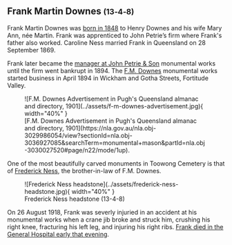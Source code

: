 ## Frank Martin Downes <small>(13‑4‑8)</small>

Frank Martin Downes was [born in 1848](https://www.familyhistory.bdm.qld.gov.au/details/8519478a9dd500f066995d5b3ed0b3e9840b9c3cc8040d7b631c767b9bf2f705) to Henry Downes and his wife Mary Ann, née Martin. Frank was apprenticed to John Petrie’s firm where Frank's father also worked. Caroline Ness married Frank in Queensland on 28 September 1869.

Frank later became the [manager at John Petrie & Son](https://trove.nla.gov.au/newspaper/article/97526386?searchTerm=MONUMENTAL) monumental works until the firm went bankrupt in 1894. The [F.M. Downes](https://trove.nla.gov.au/newspaper/article/70863391?searchTerm=DOWNES) monumental works started business in April 1894 in Wickham and Gotha Streets, Fortitude Valley.

<figure markdown>
  ![F.M. Downes Advertisement in Pugh's Queensland almanac and directory, 1901](../assets/f-m-downes-advertisement.jpg){ width="40%" }
  <figcaption markdown>[F.M. Downes Advertisement in Pugh's Queensland almanac and directory, 1901](https://nla.gov.au/nla.obj-3029986054/view?sectionId=nla.obj-3036927085&searchTerm=monumental+mason&partId=nla.obj-3030027520#page/n22/mode/1up).</figcaption>
</figure>

One of the most beautifully carved monuments in Toowong Cemetery is that of [Frederick Ness](https://trove.nla.gov.au/newspaper/article/3488832?searchTerm=ness%20downes), the brother-in-law of F.M. Downes.

<figure markdown>
  ![Frederick Ness headstone](../assets/frederick-ness-headstone.jpg){ width="40%" }
  <figcaption markdown>Frederick Ness headstone (13-4-8)</figcaption>
</figure>

<!--
Frank was the [Brisbane District, Provincial Grand Master](https://trove.nla.gov.au/newspaper/article/172140710?searchTerm=M.U.I.O.O.F.) of the Manchester Unity Independent Order of Odd Fellows in 1896, when the Friendly Society explored the formation of Female Lodges.
-->

On 26 August 1918, Frank was severly injuried in an accident at his monumental works when a crane jib broke and struck him, crushing his right knee, fracturing his left leg, and injuring his right ribs. [Frank died in the General Hospital early that evening](https://trove.nla.gov.au/newspaper/article/174824552?searchTerm=monumental%20mason).

<!--
??? warning "Research"

    - [126 Annie Street, New Farm](https://www.realestate.com.au/news/piece-of-brisbane-history-with-family-ties-to-channel-9-newsreader-melissa-downes-is-for-sale/) The rare piece of Brisbane’s history was built circa 1865 by a father and son team of stonemasons from Essex, England. Featured in [Homes with History on the New Farm Peninsula](https://newfarmhistorical.org.au/new-book-homes-with-history-on-the-new-farm-peninsula/)
    - Was Frank born overseas? 
    - https://trove.nla.gov.au/newspaper/article/187790680?searchTerm=Frederick%20Ness 
    - [Wyandotte eggs, Clayfield](https://trove.nla.gov.au/newspaper/article/175310957?searchTerm=%22F.%20M.%20DOWNES%22)
    - [WANTED strong, willing Youth. F. M. Downes, Monumental Works, Wickham street. 3 August 1899](https://trove.nla.gov.au/newspaper/article/175312839?searchTerm=%22F.%20M.%20DOWNES%22)
    - [Prov. Grand Master, Female Lodge](https://trove.nla.gov.au/newspaper/article/172140710?searchTerm=%22F.%20M.%20DOWNES%22) - 4 November 1896
    - [M.U.I.O.O.F. Installation of District Officers, Presentation of Jewel and Regalia of office to Bro. F. M. Downes](https://trove.nla.gov.au/newspaper/article/172149901?searchTerm=%22F.%20M.%20DOWNES%22) - 1 March 1897
    - [Ad, 15/9/1900](https://trove.nla.gov.au/newspaper/article/162120457?searchTerm=%22F.%20M.%20DOWNES%22)
    - [ad 1901 with photo. LATE MANAGER OF MESSRS. JOHN PETRIE & SON](https://nla.gov.au/nla.obj-3029986054/view?sectionId=nla.obj-3036927085&searchTerm=monumental+mason&partId=nla.obj-3030027520#page/n22/mode/1up)
-->
